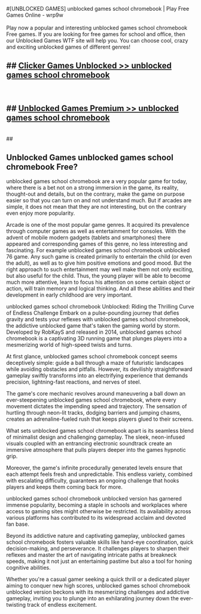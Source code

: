 #[UNBLOCKED GAMES] unblocked games school chromebook | Play Free Games Online - wrp9w <br>
<br>
Play now a popular and interesting unblocked games school chromebook Free games. If you are looking for free games for school and office, then our Unblocked Games WTF site will help you. You can choose cool, crazy and exciting unblocked games of different genres!


## ##  [Clicker Games Unblocked >> unblocked games school chromebook](http://freeplayer.one?title=unblocked_games_school_chromebook&ref=22)
  <br>

##  ## [Unblocked Games Premium >> unblocked games school chromebook](http://freeplayer.one?title=unblocked_games_school_chromebook&ref=22)
  <br>
  ##



## Unblocked Games unblocked games school chromebook Free?

unblocked games school chromebook are a very popular game for today, where there is a bet not on a strong immersion in the game, its reality, thought-out and details, but on the contrary, make the game on purpose easier so that you can turn on and not understand much. But if arcades are simple, it does not mean that they are not interesting, but on the contrary even enjoy more popularity.

Arcade is one of the most popular game genres. It acquired its prevalence through computer games as well as entertainment for consoles. With the advent of mobile modern gadgets (tablets and smartphones) there appeared and corresponding games of this genre, no less interesting and fascinating. For example unblocked games school chromebook unblocked 76 game. Any such game is created primarily to entertain the child (or even the adult), as well as to give him positive emotions and good mood. But the right approach to such entertainment may well make them not only exciting, but also useful for the child. Thus, the young player will be able to become much more attentive, learn to focus his attention on some certain object or action, will train memory and logical thinking. And all these abilities and their development in early childhood are very important.

unblocked games school chromebook Unblocked: Riding the Thrilling Curve of Endless Challenge
Embark on a pulse-pounding journey that defies gravity and tests your reflexes with unblocked games school chromebook, the addictive unblocked game that's taken the gaming world by storm. Developed by RobKayS and released in 2014, unblocked games school chromebook is a captivating 3D running game that plunges players into a mesmerizing world of high-speed twists and turns.

At first glance, unblocked games school chromebook concept seems deceptively simple: guide a ball through a maze of futuristic landscapes while avoiding obstacles and pitfalls. However, its devilishly straightforward gameplay swiftly transforms into an electrifying experience that demands precision, lightning-fast reactions, and nerves of steel.

The game's core mechanic revolves around maneuvering a ball down an ever-steepening unblocked games school chromebook, where every movement dictates the impending speed and trajectory. The sensation of hurtling through neon-lit tracks, dodging barriers and jumping chasms, creates an adrenaline-fueled rush that keeps players glued to their screens.

What sets unblocked games school chromebook apart is its seamless blend of minimalist design and challenging gameplay. The sleek, neon-infused visuals coupled with an entrancing electronic soundtrack create an immersive atmosphere that pulls players deeper into the games hypnotic grip.

Moreover, the game's infinite procedurally generated levels ensure that each attempt feels fresh and unpredictable. This endless variety, combined with escalating difficulty, guarantees an ongoing challenge that hooks players and keeps them coming back for more.

unblocked games school chromebook unblocked version has garnered immense popularity, becoming a staple in schools and workplaces where access to gaming sites might otherwise be restricted. Its availability across various platforms has contributed to its widespread acclaim and devoted fan base.

Beyond its addictive nature and captivating gameplay, unblocked games school chromebook fosters valuable skills like hand-eye coordination, quick decision-making, and perseverance. It challenges players to sharpen their reflexes and master the art of navigating intricate paths at breakneck speeds, making it not just an entertaining pastime but also a tool for honing cognitive abilities.

Whether you're a casual gamer seeking a quick thrill or a dedicated player aiming to conquer new high scores, unblocked games school chromebook unblocked version beckons with its mesmerizing challenges and addictive gameplay, inviting you to plunge into an exhilarating journey down the ever-twisting track of endless excitement.